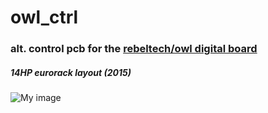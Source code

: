 # owl_ctrl

### alt. control pcb for the [rebeltech/owl digital board](http://www.rebeltech.org/shop/product-category/owl-digital-board/)

##### 14HP eurorack layout (2015)


![My image](https://c1.staticflickr.com/1/668/23441724291_7927d2ac4b_b.jpg)
